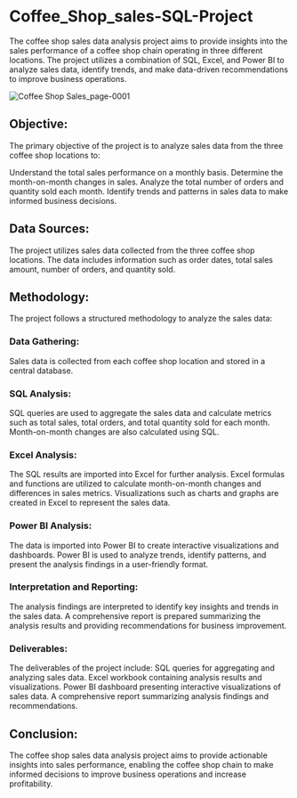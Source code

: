 # Coffee_Shop_sales-SQL-Project
The coffee shop sales data analysis project aims to provide insights into the sales performance of a coffee shop chain operating in three different locations. The project utilizes a combination of SQL, Excel, and Power BI to analyze sales data, identify trends, and make data-driven recommendations to improve business operations.

![Coffee Shop Sales_page-0001](https://github.com/AbhinayBogala/Coffee_Shop_sales-SQL-PRoject/assets/168276269/c98e049d-8b68-4291-aba9-19e3c96fe77d)


## Objective:
The primary objective of the project is to analyze sales data from the three coffee shop locations to:

Understand the total sales performance on a monthly basis.
Determine the month-on-month changes in sales.
Analyze the total number of orders and quantity sold each month.
Identify trends and patterns in sales data to make informed business decisions.
## Data Sources:
The project utilizes sales data collected from the three coffee shop locations. The data includes information such as order dates, total sales amount, number of orders, and quantity sold.

## Methodology:
The project follows a structured methodology to analyze the sales data:

### Data Gathering: 
Sales data is collected from each coffee shop location and stored in a central database.

### SQL Analysis: 
SQL queries are used to aggregate the sales data and calculate metrics such as total sales, total orders, and total quantity sold for each month. Month-on-month changes are also calculated using SQL.

### Excel Analysis: 
The SQL results are imported into Excel for further analysis. Excel formulas and functions are utilized to calculate month-on-month changes and differences in sales metrics. Visualizations such as charts and graphs are created in Excel to represent the sales data.

### Power BI Analysis: 
The data is imported into Power BI to create interactive visualizations and dashboards. Power BI is used to analyze trends, identify patterns, and present the analysis findings in a user-friendly format.

### Interpretation and Reporting: 
The analysis findings are interpreted to identify key insights and trends in the sales data. A comprehensive report is prepared summarizing the analysis results and providing recommendations for business improvement.

### Deliverables:
The deliverables of the project include:
SQL queries for aggregating and analyzing sales data.
Excel workbook containing analysis results and visualizations.
Power BI dashboard presenting interactive visualizations of sales data.
A comprehensive report summarizing analysis findings and recommendations.

## Conclusion:
The coffee shop sales data analysis project aims to provide actionable insights into sales performance, enabling the coffee shop chain to make informed decisions to improve business operations and increase profitability.

